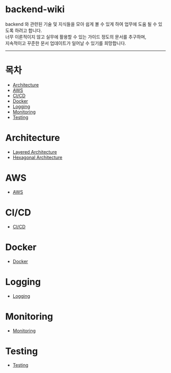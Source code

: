 # backend-wiki

backend 와 관련된 기술 및 지식들을 모아 쉽게 볼 수 있게 하여 업무에 도움 될 수 있도록 하려고 합니다.  
너무 이론적이지 않고 실무에 활용할 수 있는 가이드 정도의 문서를 추구하며,  
지속적이고 꾸준한 문서 업데이트가 일어날 수 있기를 희망합니다.  

----

# 목차
- [Architecture](#Architecture)   
- [AWS](#AWS)   
- [CI/CD](#CI/CD)   
- [Docker](#Docker)   
- [Logging](#Logging)   
- [Monitoring](#Monitoring)   
- [Testing](#Testing)   

# Architecture
- [Layered Architecture](https://github.com/owl3670/backend-wiki/tree/main/architecture/layered-architecture.md)   
- [Hexagonal Architecture](architecture/hexagoanl-architecture.md)   

# AWS
- [AWS](https://github.com/owl3670/backend-wiki/tree/main/aws)   

# CI/CD
- [CI/CD](https://github.com/owl3670/backend-wiki/tree/main/ci-cd)   

# Docker
- [Docker](https://github.com/owl3670/backend-wiki/tree/main/docker)   

# Logging
- [Logging](https://github.com/owl3670/backend-wiki/tree/main/logging)   

# Monitoring
- [Monitoring](https://github.com/owl3670/backend-wiki/tree/main/monitoring)   

# Testing
- [Testing](https://github.com/owl3670/backend-wiki/tree/main/testing)   
